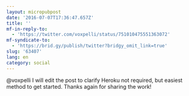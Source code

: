 ```yaml
---
layout: micropubpost
date: '2016-07-07T17:36:47.657Z'
title: ''
mf-in-reply-to:
  - 'https://twitter.com/voxpelli/status/751010475551363072'
mf-syndicate-to:
  - 'https://brid.gy/publish/twitter?bridgy_omit_link=true'
slug: '63407'
lang: en
category: social
---
```

@voxpelli I will edit the post to clarify Heroku not required, but easiest method to get started. Thanks again for sharing the work!
